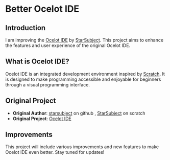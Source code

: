 # Better Ocelot IDE

## Introduction
I am improving the [Ocelot IDE](https://github.com/starsubject/ocelot-ide) by [StarSubject](https://github.com/starsubject). This project aims to enhance the features and user experience of the original Ocelot IDE.

## What is Ocelot IDE?
Ocelot IDE is an integrated development environment inspired by [Scratch](https://scratch.mit.edu/). It is designed to make programming accessible and enjoyable for beginners through a visual programming interface.

## Original Project
- **Original Author**: [starsubject](https://github.com/starsubject) on github , [StarSubject](https://scratch.mit.edu/users/starsubject) on scratch
- **Original Project**: [Ocelot IDE](https://github.com/starsubject/ocelot-ide)

## Improvements
This project will include various improvements and new features to make Ocelot IDE even better. Stay tuned for updates!
